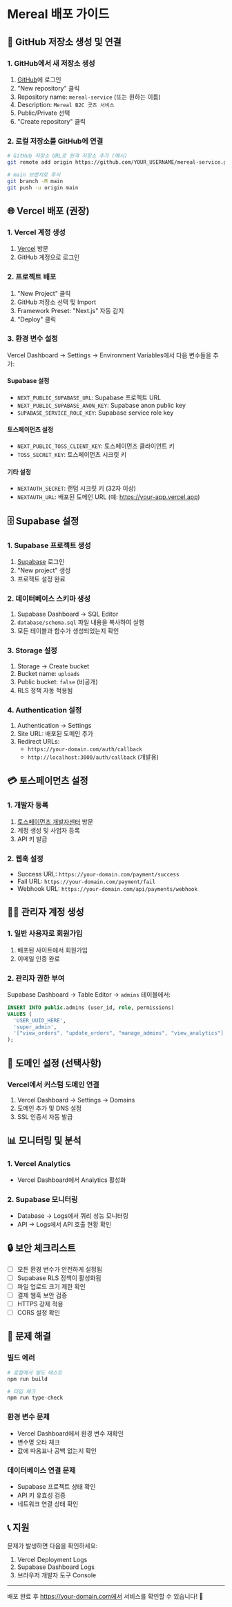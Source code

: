 # Mereal 배포 가이드

## 🚀 GitHub 저장소 생성 및 연결

### 1. GitHub에서 새 저장소 생성
1. [GitHub](https://github.com)에 로그인
2. "New repository" 클릭
3. Repository name: `mereal-service` (또는 원하는 이름)
4. Description: `Mereal B2C 굿즈 서비스`
5. Public/Private 선택
6. "Create repository" 클릭

### 2. 로컬 저장소를 GitHub에 연결
```bash
# GitHub 저장소 URL로 원격 저장소 추가 (예시)
git remote add origin https://github.com/YOUR_USERNAME/mereal-service.git

# main 브랜치로 푸시
git branch -M main
git push -u origin main
```

## 🌐 Vercel 배포 (권장)

### 1. Vercel 계정 생성
1. [Vercel](https://vercel.com) 방문
2. GitHub 계정으로 로그인

### 2. 프로젝트 배포
1. "New Project" 클릭
2. GitHub 저장소 선택 및 Import
3. Framework Preset: "Next.js" 자동 감지
4. "Deploy" 클릭

### 3. 환경 변수 설정
Vercel Dashboard → Settings → Environment Variables에서 다음 변수들을 추가:

#### Supabase 설정
- `NEXT_PUBLIC_SUPABASE_URL`: Supabase 프로젝트 URL
- `NEXT_PUBLIC_SUPABASE_ANON_KEY`: Supabase anon public key
- `SUPABASE_SERVICE_ROLE_KEY`: Supabase service role key

#### 토스페이먼츠 설정
- `NEXT_PUBLIC_TOSS_CLIENT_KEY`: 토스페이먼츠 클라이언트 키
- `TOSS_SECRET_KEY`: 토스페이먼츠 시크릿 키

#### 기타 설정
- `NEXTAUTH_SECRET`: 랜덤 시크릿 키 (32자 이상)
- `NEXTAUTH_URL`: 배포된 도메인 URL (예: https://your-app.vercel.app)

## 🗄️ Supabase 설정

### 1. Supabase 프로젝트 생성
1. [Supabase](https://supabase.com) 로그인
2. "New project" 생성
3. 프로젝트 설정 완료

### 2. 데이터베이스 스키마 생성
1. Supabase Dashboard → SQL Editor
2. `database/schema.sql` 파일 내용을 복사하여 실행
3. 모든 테이블과 함수가 생성되었는지 확인

### 3. Storage 설정
1. Storage → Create bucket
2. Bucket name: `uploads`
3. Public bucket: `false` (비공개)
4. RLS 정책 자동 적용됨

### 4. Authentication 설정
1. Authentication → Settings
2. Site URL: 배포된 도메인 추가
3. Redirect URLs: 
   - `https://your-domain.com/auth/callback`
   - `http://localhost:3000/auth/callback` (개발용)

## 💳 토스페이먼츠 설정

### 1. 개발자 등록
1. [토스페이먼츠 개발자센터](https://developers.tosspayments.com) 방문
2. 계정 생성 및 사업자 등록
3. API 키 발급

### 2. 웹훅 설정
- Success URL: `https://your-domain.com/payment/success`
- Fail URL: `https://your-domain.com/payment/fail`
- Webhook URL: `https://your-domain.com/api/payments/webhook`

## 👨‍💼 관리자 계정 생성

### 1. 일반 사용자로 회원가입
1. 배포된 사이트에서 회원가입
2. 이메일 인증 완료

### 2. 관리자 권한 부여
Supabase Dashboard → Table Editor → `admins` 테이블에서:
```sql
INSERT INTO public.admins (user_id, role, permissions)
VALUES (
  'USER_UUID_HERE', 
  'super_admin', 
  '["view_orders", "update_orders", "manage_admins", "view_analytics"]'
);
```

## 🔧 도메인 설정 (선택사항)

### Vercel에서 커스텀 도메인 연결
1. Vercel Dashboard → Settings → Domains
2. 도메인 추가 및 DNS 설정
3. SSL 인증서 자동 발급

## 📊 모니터링 및 분석

### 1. Vercel Analytics
- Vercel Dashboard에서 Analytics 활성화

### 2. Supabase 모니터링
- Database → Logs에서 쿼리 성능 모니터링
- API → Logs에서 API 호출 현황 확인

## 🔒 보안 체크리스트

- [ ] 모든 환경 변수가 안전하게 설정됨
- [ ] Supabase RLS 정책이 활성화됨
- [ ] 파일 업로드 크기 제한 확인
- [ ] 결제 웹훅 보안 검증
- [ ] HTTPS 강제 적용
- [ ] CORS 설정 확인

## 🚨 문제 해결

### 빌드 에러
```bash
# 로컬에서 빌드 테스트
npm run build

# 타입 체크
npm run type-check
```

### 환경 변수 문제
- Vercel Dashboard에서 환경 변수 재확인
- 변수명 오타 체크
- 값에 따옴표나 공백 없는지 확인

### 데이터베이스 연결 문제
- Supabase 프로젝트 상태 확인
- API 키 유효성 검증
- 네트워크 연결 상태 확인

## 📞 지원

문제가 발생하면 다음을 확인하세요:
1. Vercel Deployment Logs
2. Supabase Dashboard Logs
3. 브라우저 개발자 도구 Console

---

배포 완료 후 https://your-domain.com에서 서비스를 확인할 수 있습니다! 🎉
